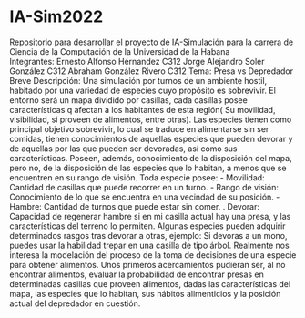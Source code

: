 # IA-Sim2022
Repositorio para desarrollar el proyecto de IA-Simulación para la carrera de Ciencia de la Computación de la Universidad de la Habana
\
Integrantes:
Ernesto Alfonso Hérnandez C312
Jorge Alejandro Soler González C312
Abraham González Rivero C312
Tema: Presa vs Depredador
Breve Descripción:
  Una simulación por turnos de un ambiente hostil, habitado por una variedad de especies cuyo propósito es sobrevivir.
  El entorno será un mapa dividido por casillas, cada casillas posee características q afectan a los habitantes de esta región( Su movilidad, visibilidad, si proveen de alimentos, entre otras).
  Las especies tienen como principal objetivo sobrevivir, lo cual se traduce en alimentarse sin ser comidas, tienen conocimientos de aquellas especies que pueden devorar y de aquellas por las que pueden ser devoradas, así como sus caracterícticas.
  Poseen, además, conocimiento de la disposición del mapa, pero no, de la disposición de las especies que lo habitan, a menos que se encuentren en su rango de visión.
  Toda especie posee:
    - Movilidad: Cantidad de casillas que puede recorrer en un turno.
    - Rango de visión: Conocimiento de lo que se encuentra en una vecindad de su posición.
    - Hambre: Cantidad de turnos que puede estar sin comer.
    . Devorar: Capacidad de regenerar hambre si en mi casilla actual hay una presa, y las características del terreno lo permiten.
  Algunas especies pueden adquirir determinados rasgos tras devorar a otras, ejemplo: Si devoras a un mono, puedes usar la habilidad trepar en una casilla de tipo árbol.
  Realmente nos interesa la modelación del proceso de la toma de decisiones de una especie para obtener alimentos. Unos primeros acercamientos pudieran ser, al no encontrar alimentos, evaluar la probabilidad de encontrar presas en determinadas casillas que proveen alimentos, dadas las características del mapa, las especies que lo habitan, sus hábitos alimenticios y la posición actual del  depredador en cuestión.
